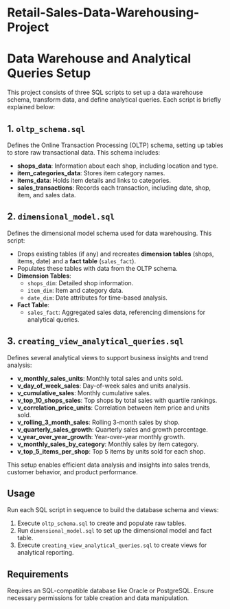 # Retail-Sales-Data-Warehousing-Project


# Data Warehouse and Analytical Queries Setup

This project consists of three SQL scripts to set up a data warehouse schema, transform data, and define analytical queries. Each script is briefly explained below:

## 1. `oltp_schema.sql`
Defines the Online Transaction Processing (OLTP) schema, setting up tables to store raw transactional data. This schema includes:
- **shops_data**: Information about each shop, including location and type.
- **item_categories_data**: Stores item category names.
- **items_data**: Holds item details and links to categories.
- **sales_transactions**: Records each transaction, including date, shop, item, and sales data.

## 2. `dimensional_model.sql`
Defines the dimensional model schema used for data warehousing. This script:
- Drops existing tables (if any) and recreates **dimension tables** (shops, items, date) and a **fact table** (`sales_fact`).
- Populates these tables with data from the OLTP schema.
- **Dimension Tables**:
  - `shops_dim`: Detailed shop information.
  - `item_dim`: Item and category data.
  - `date_dim`: Date attributes for time-based analysis.
- **Fact Table**:
  - `sales_fact`: Aggregated sales data, referencing dimensions for analytical queries.

## 3. `creating_view_analytical_queries.sql`
Defines several analytical views to support business insights and trend analysis:
- **v_monthly_sales_units**: Monthly total sales and units sold.
- **v_day_of_week_sales**: Day-of-week sales and units analysis.
- **v_cumulative_sales**: Monthly cumulative sales.
- **v_top_10_shops_sales**: Top shops by total sales with quartile rankings.
- **v_correlation_price_units**: Correlation between item price and units sold.
- **v_rolling_3_month_sales**: Rolling 3-month sales by shop.
- **v_quarterly_sales_growth**: Quarterly sales and growth percentage.
- **v_year_over_year_growth**: Year-over-year monthly growth.
- **v_monthly_sales_by_category**: Monthly sales by item category.
- **v_top_5_items_per_shop**: Top 5 items by units sold for each shop.

This setup enables efficient data analysis and insights into sales trends, customer behavior, and product performance.

## Usage
Run each SQL script in sequence to build the database schema and views:
1. Execute `oltp_schema.sql` to create and populate raw tables.
2. Run `dimensional_model.sql` to set up the dimensional model and fact table.
3. Execute `creating_view_analytical_queries.sql` to create views for analytical reporting.

## Requirements
Requires an SQL-compatible database like Oracle or PostgreSQL. Ensure necessary permissions for table creation and data manipulation.
